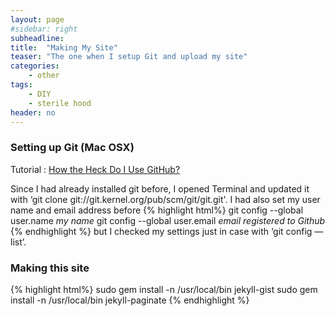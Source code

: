 ```yaml
---
layout: page
#sidebar: right
subheadline:
title:  "Making My Site"
teaser: "The one when I setup Git and upload my site"
categories:
    - other
tags:
    - DIY
    - sterile hood
header: no
---
```


### Setting up Git (Mac OSX)

Tutorial : [How the Heck Do I Use GitHub?](http://lifehacker.com/5983680/how-the-heck-do-i-use-github)

Since I had already installed git before, I opened Terminal and updated it with ‘git clone git://git.kernel.org/pub/scm/git/git.git'. I had also set my user name and email address before
{% highlight html%}
git config --global user.name *my name*
git config --global user.email *email registered to Github*
{% endhighlight %}
but I checked my settings just in case with ‘git config —list’.

### Making this site
{% highlight html%}
sudo gem install -n /usr/local/bin jekyll-gist
sudo gem install -n /usr/local/bin jekyll-paginate
{% endhighlight %}
